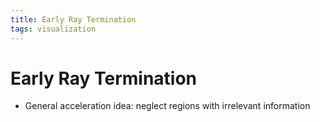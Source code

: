 ```yaml
---
title: Early Ray Termination
tags: visualization
---
```


# Early Ray Termination
- General acceleration idea: neglect regions with irrelevant information


